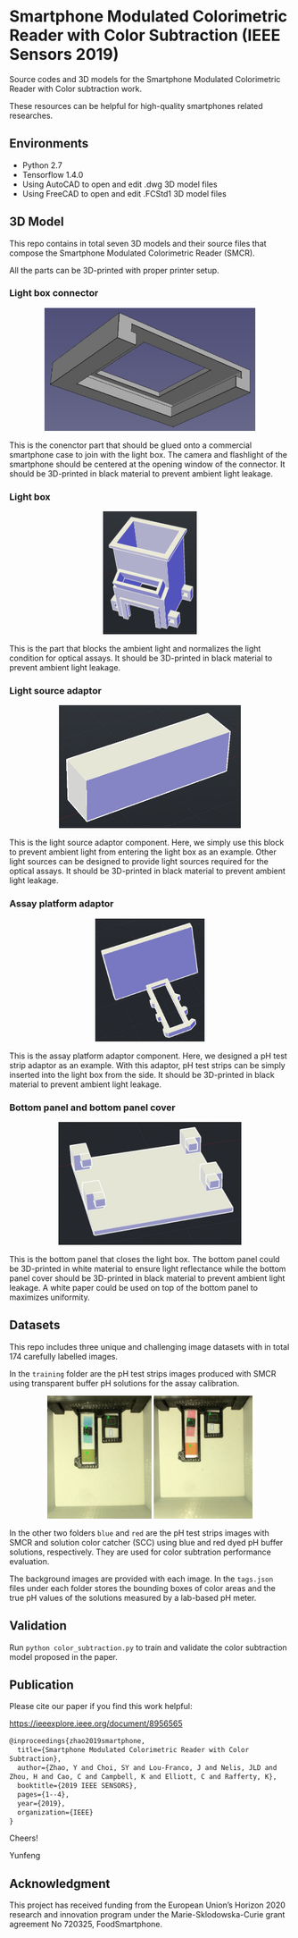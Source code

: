 # Smartphone Modulated Colorimetric Reader with Color Subtraction (IEEE Sensors 2019)

Source codes and 3D models for the Smartphone Modulated Colorimetric Reader with Color subtraction work.

These resources can be helpful for high-quality smartphones related researches.


## Environments

* Python 2.7
* Tensorflow 1.4.0
* Using AutoCAD to open and edit .dwg 3D model files
* Using FreeCAD to open and edit .FCStd1 3D model files


## 3D Model

This repo contains in total seven 3D models and their source files that compose the Smartphone Modulated Colorimetric Reader (SMCR).

All the parts can be 3D-printed with proper printer setup.


### Light box connector

<p align="center">
<img src="https://github.com/zyfccc/Smartphone-Modulated-Colorimetric-Reader-with-Color-Subtraction-IEEE-Sensors-2019/blob/master/smartphone_case_connector.jpg" height="220">
</p>

This is the conenctor part that should be glued onto a commercial smartphone case to join with the light box. The camera and flashlight of the smartphone should be centered at the opening window of the connector. It should be 3D-printed in black material to prevent ambient light leakage.

### Light box

<p align="center">
<img src="https://github.com/zyfccc/Smartphone-Modulated-Colorimetric-Reader-with-Color-Subtraction-IEEE-Sensors-2019/blob/master/light_box.jpg" height="220">
</p>

This is the part that blocks the ambient light and normalizes the light condition for optical assays. It should be 3D-printed in black material to prevent ambient light leakage. 

### Light source adaptor

<p align="center">
<img src="https://github.com/zyfccc/Smartphone-Modulated-Colorimetric-Reader-with-Color-Subtraction-IEEE-Sensors-2019/blob/master/light_source_adaptor.jpg" height="220">
</p>

This is the light source adaptor component. Here, we simply use this block to prevent ambient light from entering the light box as an example. Other light sources can be designed to provide light sources required for the optical assays. It should be 3D-printed in black material to prevent ambient light leakage. 

### Assay platform adaptor

<p align="center">
<img src="https://github.com/zyfccc/Smartphone-Modulated-Colorimetric-Reader-with-Color-Subtraction-IEEE-Sensors-2019/blob/master/ph_adaptor.jpg" height="220">
</p>

This is the assay platform adaptor component. Here, we designed a pH test strip adaptor as an example. With this adaptor, pH test strips can be simply inserted into the light box from the side. It should be 3D-printed in black material to prevent ambient light leakage.

### Bottom panel and bottom panel cover

<p align="center">
<img src="https://github.com/zyfccc/Smartphone-Modulated-Colorimetric-Reader-with-Color-Subtraction-IEEE-Sensors-2019/blob/master/bottom_panel.jpg" height="220">
</p>

This is the bottom panel that closes the light box. The bottom panel could be 3D-printed in white material to ensure light reflectance while the bottom panel cover should be 3D-printed in black material to prevent ambient light leakage. A white paper could be used on top of the bottom panel to maximizes uniformity.


## Datasets

This repo includes three unique and challenging image datasets with in total 174 carefully labelled images. 

In the `training` folder are the pH test strips images produced with SMCR using transparent buffer pH solutions for the assay calibration. 

<p align="center">
<img src="https://github.com/zyfccc/Smartphone-Modulated-Colorimetric-Reader-with-Color-Subtraction-IEEE-Sensors-2019/blob/master/blue.jpg" height="220">
<img src="https://github.com/zyfccc/Smartphone-Modulated-Colorimetric-Reader-with-Color-Subtraction-IEEE-Sensors-2019/blob/master/red.jpg" height="220">
</p>

In the other two folders `blue` and `red` are the pH test strips images with SMCR and solution color catcher (SCC) using blue and red dyed pH buffer solutions, respectively. They are used for color subtration performance evaluation. 

The background images are provided with each image. In the `tags.json` files under each folder stores the bounding boxes of color areas and the true pH values of the solutions measured by a lab-based pH meter.


## Validation

Run `python color_subtraction.py` to train and validate the color subtraction model proposed in the paper.


## Publication

Please cite our paper if you find this work helpful:

https://ieeexplore.ieee.org/document/8956565



```
@inproceedings{zhao2019smartphone,
  title={Smartphone Modulated Colorimetric Reader with Color Subtraction},
  author={Zhao, Y and Choi, SY and Lou-Franco, J and Nelis, JLD and Zhou, H and Cao, C and Campbell, K and Elliott, C and Rafferty, K},
  booktitle={2019 IEEE SENSORS},
  pages={1--4},
  year={2019},
  organization={IEEE}
}
```

Cheers!

Yunfeng


## Acknowledgment
This project has received funding from the European Union’s Horizon 2020 research and innovation program under the Marie-Sklodowska-Curie grant agreement No 720325, FoodSmartphone.